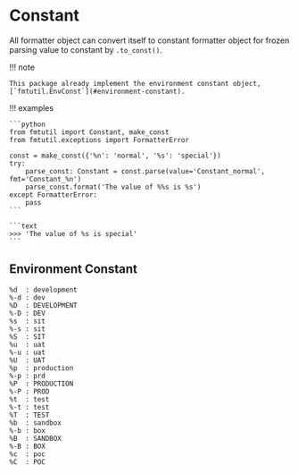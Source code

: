 # Constant

All formatter object can convert itself to constant formatter object for frozen
parsing value to constant by `.to_const()`.

!!! note

    This package already implement the environment constant object,
    [`fmtutil.EnvConst`](#environment-constant).

!!! examples

    ```python
    from fmtutil import Constant, make_const
    from fmtutil.exceptions import FormatterError

    const = make_const({'%n': 'normal', '%s': 'special'})
    try:
        parse_const: Constant = const.parse(value='Constant_normal', fmt='Constant_%n')
        parse_const.format('The value of %%s is %s')
    except FormatterError:
        pass
    ```

    ```text
    >>> 'The value of %s is special'
    ```

## Environment Constant

```text
%d  : development
%-d : dev
%D  : DEVELOPMENT
%-D : DEV
%s  : sit
%-s : sit
%S  : SIT
%u  : uat
%-u : uat
%U  : UAT
%p  : production
%-p : prd
%P  : PRODUCTION
%-P : PROD
%t  : test
%-t : test
%T  : TEST
%b  : sandbox
%-b : box
%B  : SANDBOX
%-B : BOX
%c  : poc
%C  : POC
```
